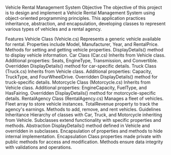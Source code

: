 Vehicle Rental Management System
Objective
The objective of this project is to design and implement a Vehicle Rental Management System using object-oriented programming principles. This application practices inheritance, abstraction, and encapsulation, developing classes to represent various types of vehicles and a rental agency.

Features
Vehicle Class (Vehicle.cs)
Represents a generic vehicle available for rental.
Properties include Model, Manufacturer, Year, and RentalPrice.
Methods for setting and getting vehicle properties.
DisplayDetails() method to display vehicle information.
Car Class (Car.cs)
Inherits from Vehicle class.
Additional properties: Seats, EngineType, Transmission, and Convertible.
Overridden DisplayDetails() method for car-specific details.
Truck Class (Truck.cs)
Inherits from Vehicle class.
Additional properties: Capacity, TruckType, and FourWheelDrive.
Overridden DisplayDetails() method for truck-specific details.
Motorcycle Class (Motorcycle.cs)
Inherits from Vehicle class.
Additional properties: EngineCapacity, FuelType, and HasFairing.
Overridden DisplayDetails() method for motorcycle-specific details.
RentalAgency Class (RentalAgency.cs)
Manages a fleet of vehicles.
Fleet array to store vehicle instances.
TotalRevenue property to track the agency's earnings.
Methods to add, remove, and rent vehicles.
Guidelines
Inheritance
Hierarchy of classes with Car, Truck, and Motorcycle inheriting from Vehicle.
Subclasses extend functionality with specific properties and methods.
Abstraction
DisplayDetails() method defined in Vehicle and overridden in subclasses.
Encapsulation of properties and methods to hide internal implementation.
Encapsulation
Class properties made private with public methods for access and modification.
Methods ensure data integrity with validations and operations.
